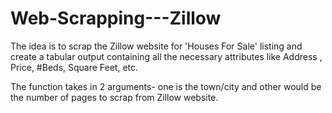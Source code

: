 # Web-Scrapping---Zillow

The idea is to scrap the Zillow website for 'Houses For Sale' listing and create a tabular output containing all the necessary attributes like Address , Price, #Beds, Square Feet, etc.

The function takes in 2 arguments- one is the town/city and other would be the number of pages to scrap from Zillow website.
